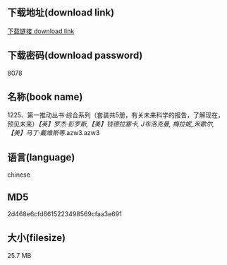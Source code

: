 ## 下载地址(download link)
[下载链接 download link](https://voluble-croquembouche-d321dc.netlify.app/?s=1225%E3%80%81%E7%AC%AC%E4%B8%80%E6%8E%A8%E5%8A%A8%E4%B8%9B%E4%B9%A6%C2%B7%E7%BB%BC%E5%90%88%E7%B3%BB%E5%88%97%EF%BC%88%E5%A5%97%E8%A3%85%E5%85%B15%E5%86%8C%EF%BC%8C%E6%9C%89%E5%85%B3%E6%9C%AA%E6%9D%A5%E7%A7%91%E5%AD%A6%E7%9A%84%E6%8A%A5%E5%91%8A%EF%BC%8C%E4%BA%86%E8%A7%A3%E7%8E%B0%E5%9C%A8%EF%BC%8C%E9%A2%84%E8%A7%81%E6%9C%AA%E6%9D%A5%EF%BC%89_%E3%80%90%E8%8B%B1%E3%80%91%E7%BD%97%E6%9D%B0%C2%B7%E5%BD%AD%E7%BD%97%E6%96%AF%2C%E3%80%90%E7%BE%8E%E3%80%91%E9%92%B1%E5%BE%B7%E6%8B%89%E5%A1%9E%E5%8D%A1%2C+J%E5%B8%83%E6%B4%9B%E5%85%8B%E6%9B%BC%2C+%E6%A2%85%E6%8B%89%E5%A6%AE_%E7%B1%B3%E6%AD%87%E5%B0%94%2C%E3%80%90%E7%BE%8E%E3%80%91%E9%A9%AC%E4%B8%81%C2%B7%E6%88%B4%E7%BB%B4%E6%96%AF%E7%AD%89_.azw3)

## 下载密码(download password)
8078

## 名称(book name)
1225、第一推动丛书·综合系列（套装共5册，有关未来科学的报告，了解现在，预见未来）_【英】罗杰·彭罗斯,【美】钱德拉塞卡, J布洛克曼, 梅拉妮_米歇尔,【美】马丁·戴维斯等_.azw3.azw3

## 语言(language)
chinese

## MD5
2d468e6cfd6615223498569cfaa3e691

## 大小(filesize)
25.7 MB
